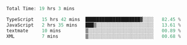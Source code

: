 <!--START_SECTION:waka-->

```typescript
Total Time: 19 hrs 3 mins

TypeScript   15 hrs 42 mins  ████████████████████▓░░░░   82.45 %
JavaScript   2 hrs 35 mins   ███▒░░░░░░░░░░░░░░░░░░░░░   13.61 %
textmate     10 mins         ▒░░░░░░░░░░░░░░░░░░░░░░░░   00.89 %
XML          7 mins          ▒░░░░░░░░░░░░░░░░░░░░░░░░   00.68 %
```

<!--END_SECTION:waka-->
